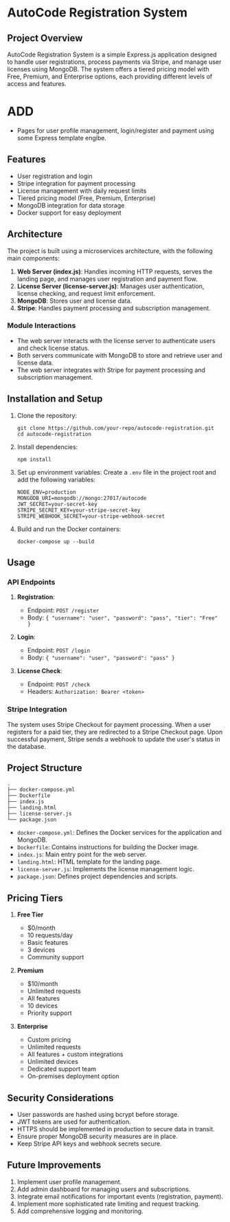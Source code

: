 # AutoCode Registration System

## Project Overview

AutoCode Registration System is a simple Express.js application designed to handle user registrations, process payments via Stripe, and manage user licenses using MongoDB. The system offers a tiered pricing model with Free, Premium, and Enterprise options, each providing different levels of access and features.

# ADD

-   Pages for user profile management, login/register and payment using some Express template engibe.

## Features

-   User registration and login
-   Stripe integration for payment processing
-   License management with daily request limits
-   Tiered pricing model (Free, Premium, Enterprise)
-   MongoDB integration for data storage
-   Docker support for easy deployment

## Architecture

The project is built using a microservices architecture, with the following main components:

1. **Web Server (index.js)**: Handles incoming HTTP requests, serves the landing page, and manages user registration and payment flow.
2. **License Server (license-server.js)**: Manages user authentication, license checking, and request limit enforcement.
3. **MongoDB**: Stores user and license data.
4. **Stripe**: Handles payment processing and subscription management.

### Module Interactions

-   The web server interacts with the license server to authenticate users and check license status.
-   Both servers communicate with MongoDB to store and retrieve user and license data.
-   The web server integrates with Stripe for payment processing and subscription management.

## Installation and Setup

1. Clone the repository:

    ```
    git clone https://github.com/your-repo/autocode-registration.git
    cd autocode-registration
    ```

2. Install dependencies:

    ```
    npm install
    ```

3. Set up environment variables:
   Create a `.env` file in the project root and add the following variables:

    ```
    NODE_ENV=production
    MONGODB_URI=mongodb://mongo:27017/autocode
    JWT_SECRET=your-secret-key
    STRIPE_SECRET_KEY=your-stripe-secret-key
    STRIPE_WEBHOOK_SECRET=your-stripe-webhook-secret
    ```

4. Build and run the Docker containers:
    ```
    docker-compose up --build
    ```

## Usage

### API Endpoints

1. **Registration**:

    - Endpoint: `POST /register`
    - Body: `{ "username": "user", "password": "pass", "tier": "Free" }`

2. **Login**:

    - Endpoint: `POST /login`
    - Body: `{ "username": "user", "password": "pass" }`

3. **License Check**:
    - Endpoint: `POST /check`
    - Headers: `Authorization: Bearer <token>`

### Stripe Integration

The system uses Stripe Checkout for payment processing. When a user registers for a paid tier, they are redirected to a Stripe Checkout page. Upon successful payment, Stripe sends a webhook to update the user's status in the database.

## Project Structure

```
.
├── docker-compose.yml
├── Dockerfile
├── index.js
├── landing.html
├── license-server.js
└── package.json
```

-   `docker-compose.yml`: Defines the Docker services for the application and MongoDB.
-   `Dockerfile`: Contains instructions for building the Docker image.
-   `index.js`: Main entry point for the web server.
-   `landing.html`: HTML template for the landing page.
-   `license-server.js`: Implements the license management logic.
-   `package.json`: Defines project dependencies and scripts.

## Pricing Tiers

1. **Free Tier**

    - $0/month
    - 10 requests/day
    - Basic features
    - 3 devices
    - Community support

2. **Premium**

    - $10/month
    - Unlimited requests
    - All features
    - 10 devices
    - Priority support

3. **Enterprise**
    - Custom pricing
    - Unlimited requests
    - All features + custom integrations
    - Unlimited devices
    - Dedicated support team
    - On-premises deployment option

## Security Considerations

-   User passwords are hashed using bcrypt before storage.
-   JWT tokens are used for authentication.
-   HTTPS should be implemented in production to secure data in transit.
-   Ensure proper MongoDB security measures are in place.
-   Keep Stripe API keys and webhook secrets secure.

## Future Improvements

1. Implement user profile management.
2. Add admin dashboard for managing users and subscriptions.
3. Integrate email notifications for important events (registration, payment).
4. Implement more sophisticated rate limiting and request tracking.
5. Add comprehensive logging and monitoring.
